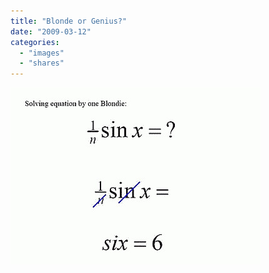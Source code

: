 ```yaml
---
title: "Blonde or Genius?"
date: "2009-03-12"
categories: 
  - "images"
  - "shares"
---
```


![](images/4wnP83SaFkz4i3053P7LiXrAo1_400.jpg)
